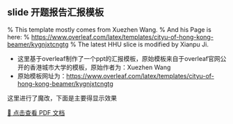 ## slide 开题报告汇报模板

% This template mostly comes from Xuezhen Wang. 
% And his Page is here:
%  https://www.overleaf.com/latex/templates/cityu-of-hong-kong-beamer/kygnjxtcngtg
% The latest HHU slice is modified by Xianpu Ji.


- 这里基于overleaf制作了一个ppt的汇报模板，原始模板来自于overleaf官网公开的香港城市大学的模板，原始作者为：Xuezhen Wang
- 原始模板网址为：https://www.overleaf.com/latex/templates/cityu-of-hong-kong-beamer/kygnjxtcngtg


这里进行了魔改，下面是主要得显示效果

[📄 点击查看 PDF 文档](docs/my_slide_temp.pdf)

